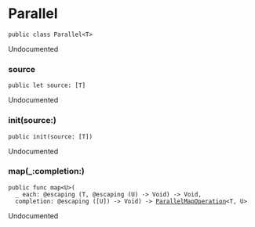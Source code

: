 # Parallel
<pre class="highlight swift"><code><span class="kd">public</span> <span class="kd">class</span> <span class="kt">Parallel</span><span class="o">&lt;</span><span class="kt">T</span><span class="o">&gt;</span></code></pre>

<p>Undocumented</p>

### source
<pre class="highlight swift"><code><span class="kd">public</span> <span class="k">let</span> <span class="nv">source</span><span class="p">:</span> <span class="p">[</span><span class="kt">T</span><span class="p">]</span></code></pre>

<p>Undocumented</p>

### init(source:)
<pre class="highlight swift"><code><span class="kd">public</span> <span class="nf">init</span><span class="p">(</span><span class="nv">source</span><span class="p">:</span> <span class="p">[</span><span class="kt">T</span><span class="p">])</span></code></pre>

<p>Undocumented</p>

### map(_:completion:)
<pre class="highlight swift"><code><span class="kd">public</span> <span class="kd">func</span> <span class="n">map</span><span class="o">&lt;</span><span class="kt">U</span><span class="o">&gt;</span><span class="p">(</span>
  <span class="n">_</span> <span class="nv">each</span><span class="p">:</span> <span class="kd">@escaping</span> <span class="p">(</span><span class="kt">T</span><span class="p">,</span> <span class="kd">@escaping</span> <span class="p">(</span><span class="kt">U</span><span class="p">)</span> <span class="o">-&gt;</span> <span class="kt">Void</span><span class="p">)</span> <span class="o">-&gt;</span> <span class="kt">Void</span><span class="p">,</span>
  <span class="nv">completion</span><span class="p">:</span> <span class="kd">@escaping</span> <span class="p">([</span><span class="kt">U</span><span class="p">])</span> <span class="o">-&gt;</span> <span class="kt">Void</span><span class="p">)</span> <span class="o">-&gt;</span> <span class="kt"><a href="../Classes/ParallelMapOperation.md">ParallelMapOperation</a></span><span class="o">&lt;</span><span class="kt">T</span><span class="p">,</span> <span class="kt">U</span><span class="o">&gt;</span></code></pre>

<p>Undocumented</p>

